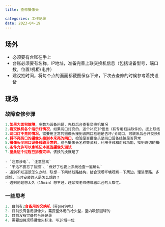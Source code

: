 ```yaml
---
title: 查修摄像头

categories: 工作记录
date: 2023-04-19
---
```


## 场外
- 必须要有台账在手上
- 台账必须要有名称，IP地址，准备完善上联交换机信息（包括设备型号，端口数，位置/机柜/电井）
- 建议抽时间，将每个点的画面都截图保存下来，下次去查修的时候参考着找设备

## 现场

### 故障查修步骤
```python
1.如果大面积故障，多数为设备问题，先找后台查看交换机情况
2.看交换机各个指示灯情况，如果网口灯亮的，逐个补充IP信息（有专用扫描软件的，拔上联线路，挨个拔网口即可），贴好标签
3.网口灯不亮的情况，需要用正常的摄像头接到该网口检验是否坏/关网口，可联系后台开交换机端口
4.将不亮网口的摄像头接到本来亮的网口，检验是否摄像头至网口设备线路是否异常
5.摄像头至网口设备线路异常的，结合摄像头名称等资料，利用寻线和对线功能，找到确切的摄像头设备，对线网线是否断
6.条件允许可以拿笔记本直连摄像头测试
7.至此这个过程已排查完毕，该换的换就是了
```

	- `注意涉电`、`注意登高`
	- `干活不要忘了拍照`、`做好了也要上系统检查一遍确认`
	- 遇到不知道该怎么办时，联想一下网络线路结构，结合现场环境观察一下周边，理清思路，多想想，当时安装的人是怎么想的？
	- 遇到问题想太久（15min）想不通，赶紧找老师傅或者后台的人帮忙。

### 一些思考

```python
1. 目前有2台备用的交换机（带poe供电）
2. 目前没有备用摄像头，需要室外用的枪头型，室内吸顶圆球的
3. 目前没有完备的台账记录
4. 需要加强现场摄像头标注，写IP后一位
```
